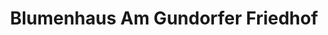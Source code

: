 ---
title: "Blumenhaus Am Gundorfer Friedhof"
url: /leipzig/blumenhaus-am-gundorfer-friedhof/
shop: Blumen
---
